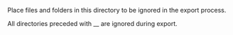 Place files and folders in this directory to be ignored in the export process.

All directories preceded with __ are ignored during export.